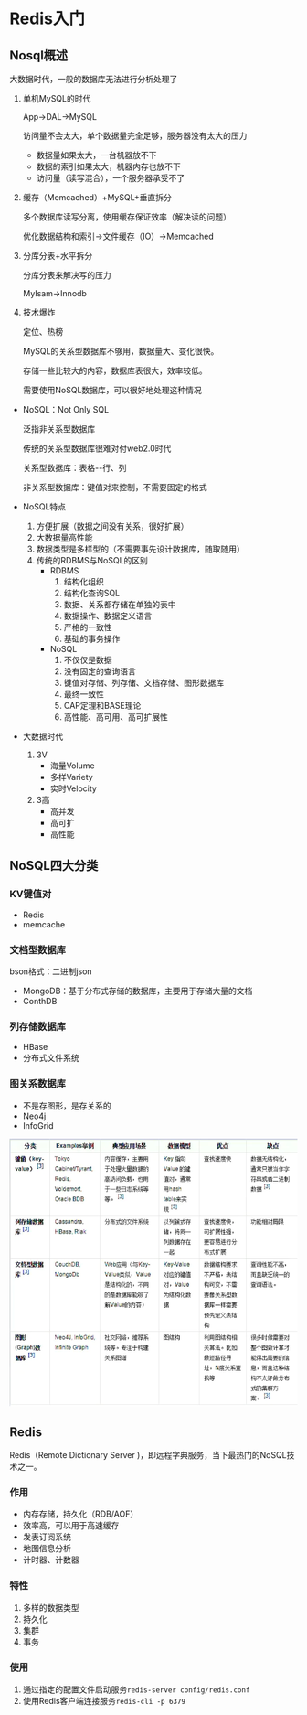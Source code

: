 # Redis入门

## Nosql概述

大数据时代，一般的数据库无法进行分析处理了

1.  单机MySQL的时代

    App->DAL->MySQL

    访问量不会太大，单个数据量完全足够，服务器没有太大的压力

    -   数据量如果太大，一台机器放不下
    -   数据的索引如果太大，机器内存也放不下
    -   访问量（读写混合），一个服务器承受不了

2.  缓存（Memcached）+MySQL+垂直拆分

    多个数据库读写分离，使用缓存保证效率（解决读的问题）

    优化数据结构和索引->文件缓存（IO）->Memcached

3.  分库分表+水平拆分

    分库分表来解决写的压力

    MyIsam->Innodb

4.  技术爆炸

    定位、热榜

    MySQL的关系型数据库不够用，数据量大、变化很快。

    存储一些比较大的内容，数据库表很大，效率较低。

    需要使用NoSQL数据库，可以很好地处理这种情况

-   NoSQL：Not Only SQL

    泛指非关系型数据库

    传统的关系型数据库很难对付web2.0时代

    关系型数据库：表格--行、列

    非关系型数据库：键值对来控制，不需要固定的格式

-   NoSQL特点

    1.  方便扩展（数据之间没有关系，很好扩展）
    2.  大数据量高性能
    3.  数据类型是多样型的（不需要事先设计数据库，随取随用）
    4.  传统的RDBMS与NoSQL的区别
        -   RDBMS
            1.  结构化组织
            2.  结构化查询SQL
            3.  数据、关系都存储在单独的表中
            4.  数据操作、数据定义语言
            5.  严格的一致性
            6.  基础的事务操作
        -   NoSQL
            1.  不仅仅是数据
            2.  没有固定的查询语言
            3.  键值对存储、列存储、文档存储、图形数据库
            4.  最终一致性
            5.  CAP定理和BASE理论
            6.  高性能、高可用、高可扩展性

-   大数据时代

    1.  3V
        -   海量Volume
        -   多样Variety
        -   实时Velocity
    2.  3高
        -   高并发
        -   高可扩
        -   高性能

## NoSQL四大分类

### KV键值对

-   Redis
-   memcache

### 文档型数据库

bson格式：二进制json

-   MongoDB：基于分布式存储的数据库，主要用于存储大量的文档
-   ConthDB

### 列存储数据库

-   HBase
-   分布式文件系统

### 图关系数据库

-   不是存图形，是存关系的
-   Neo4j
-   InfoGrid

![img](res/1.webp)

## Redis

Redis（Remote Dictionary Server )，即远程字典服务，当下最热门的NoSQL技术之一。

### 作用

-   内存存储，持久化（RDB/AOF）
-   效率高，可以用于高速缓存
-   发表订阅系统
-   地图信息分析
-   计时器、计数器

### 特性

1.  多样的数据类型
2.  持久化
3.  集群
4.  事务

### 使用

1.  通过指定的配置文件启动服务`redis-server config/redis.conf`
2.  使用Redis客户端连接服务`redis-cli -p 6379`